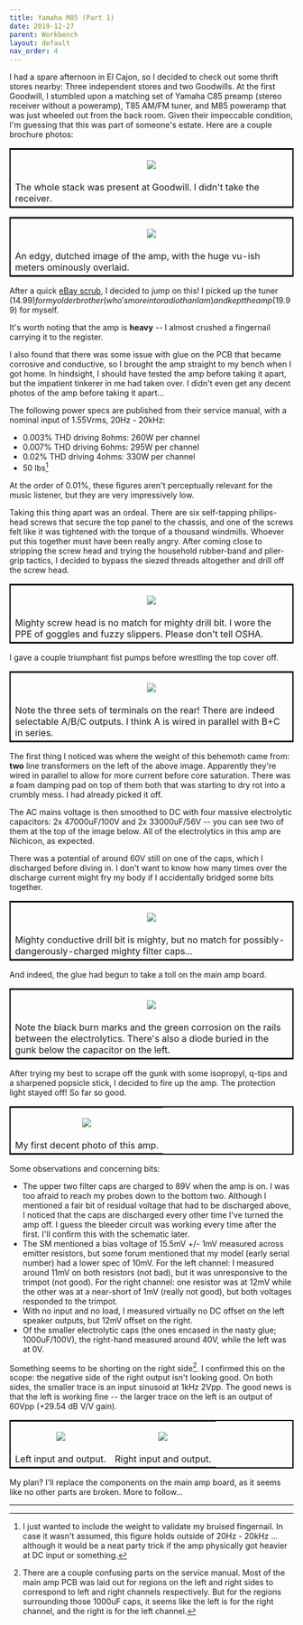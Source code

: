 ```yaml
---
title: Yamaha M85 (Part 1)
date: 2019-12-27
parent: Workbench
layout: default
nav_order: 4
---
```


I had a spare afternoon in El Cajon, so I decided to check out some thrift stores nearby: Three independent stores and two Goodwills. At the first Goodwill, I stumbled upon a matching set of Yamaha C85 preamp (stereo receiver without a poweramp), T85 AM/FM tuner, and M85 poweramp that was just wheeled out from the back room. Given their impeccable condition, I'm guessing that this was part of someone's estate. Here are a couple brochure photos:

<table style="border:2px solid black; margin-left:auto; margin-right:auto;">
  <tr>
    <td><p align='center'><img src="https://github.com/alextongue/alextongue.github.io/blob/master/workbench/resources/m85/brochure1.jpg?raw=true"></p></td>
  </tr>
  <tr>
    <td>The whole stack was present at Goodwill. I didn't take the receiver.</td>
  </tr>
</table>

<table style="border:2px solid black; margin-left:auto; margin-right:auto;">
  <tr>
    <td><p align='center'><img src="https://github.com/alextongue/alextongue.github.io/blob/master/workbench/resources/m85/brochure2.jpg?raw=true"></p></td>
  </tr>
  <tr>
    <td>An edgy, dutched image of the amp, with the huge vu-ish meters ominously overlaid.</td>
  </tr>
</table>

After a quick [eBay scrub](https://www.ebay.com/sch/i.html?_from=R40&_trksid=p2380057.m570.l1313.TR3.TRC2.A0.H0.Xyamaha+m85.TRS1&_nkw=yamaha+m85&_sacat=0), I decided to jump on this! I picked up the tuner ($14.99) for my older brother (who's more into radio than I am) and kept the amp ($19.99) for myself.

It's worth noting that the amp is **heavy** -- I almost crushed a fingernail carrying it to the register.

I also found that there was some issue with glue on the PCB that became corrosive and conductive, so I brought the amp straight to my bench when I got home. In hindsight, I should have tested the amp before taking it apart, but the impatient tinkerer in me had taken over. I didn't even get any decent photos of the amp before taking it apart...

The following power specs are published from their service manual, with a nominal input of 1.55Vrms, 20Hz - 20kHz:
* 0.003% THD driving 8ohms: 260W per channel
* 0.007% THD driving 6ohms: 295W per channel
* 0.02% THD driving 4ohms: 330W per channel
* 50 lbs[^1]

At the order of 0.01%, these figures aren't perceptually relevant for the music listener, but they are very impressively low.

Taking this thing apart was an ordeal. There are six self-tapping philips-head screws that secure the top panel to the chassis, and one of the screws felt like it was tightened with the torque of a thousand windmills. Whoever put this together must have been really angry. After coming close to stripping the screw head and trying the household rubber-band and plier-grip tactics, I decided to bypass the siezed threads altogether and drill off the screw head.

<table style="border:2px solid black; margin-left:auto; margin-right:auto;">
  <tr>
    <td><p align='center'><img src="https://github.com/alextongue/alextongue.github.io/blob/master/workbench/resources/m85/screwdrill.jpg?raw=true"></p></td>
  </tr>
  <tr>
    <td>Mighty screw head is no match for mighty drill bit. I wore the PPE of goggles and fuzzy slippers. Please don't tell OSHA.</td>
  </tr>
</table>

I gave a couple triumphant fist pumps before wrestling the top cover off.

<table style="border:2px solid black; margin-left:auto; margin-right:auto;">
  <tr>
    <td><p align='center'><img src="https://github.com/alextongue/alextongue.github.io/blob/master/workbench/resources/m85/topdown.jpg?raw=true"></p></td>
  </tr>
  <tr>
    <td>Note the three sets of terminals on the rear! There are indeed selectable A/B/C outputs. I think A is wired in parallel with B+C in series.</td>
  </tr>
</table>

The first thing I noticed was where the weight of this behemoth came from: **two** line transformers on the left of the above image. Apparently they're wired in parallel to allow for more current before core saturation. There was a foam damping pad on top of them both that was starting to dry rot into a crumbly mess. I had already picked it off.

The AC mains voltage is then smoothed to DC with four massive electrolytic capacitors: 2x 47000uF/100V and 2x 33000uF/56V -- you can see two of them at the top of the image below. All of the electrolytics in this amp are Nichicon, as expected.

There was a potential of around 60V still on one of the caps, which I discharged before diving in. I don't want to know how many times over the discharge current might fry my body if I accidentally bridged some bits together.

<table style="border:2px solid black; margin-left:auto; margin-right:auto;">
  <tr>
    <td><p align='center'><img src="https://github.com/alextongue/alextongue.github.io/blob/master/workbench/resources/m85/filtercaps.jpg?raw=true"></p></td>
  </tr>
  <tr>
    <td>Mighty conductive drill bit is mighty, but no match for possibly-dangerously-charged mighty filter caps...</td>
  </tr>
</table>

And indeed, the glue had begun to take a toll on the main amp board.

<table style="border:2px solid black; margin-left:auto; margin-right:auto;">
  <tr>
    <td><p align='center'><img src="https://github.com/alextongue/alextongue.github.io/blob/master/workbench/resources/m85/gunk1.jpg?raw=true"></p></td>
  </tr>
  <tr>
    <td>Note the black burn marks and the green corrosion on the rails between the electrolytics. There's also a diode buried in the gunk below the capacitor on the left.</td>
  </tr>
</table>

After trying my best to scrape off the gunk with some isopropyl, q-tips and a sharpened popsicle stick, I decided to fire up the amp. The protection light stayed off! So far so good.

<table style="border:2px solid black; margin-left:auto; margin-right:auto;">
  <tr>
    <td><p align='center'><img src="https://github.com/alextongue/alextongue.github.io/blob/master/workbench/resources/m85/poweron.jpg?raw=true"></p></td>
  </tr>
  <tr>
    <td>My first decent photo of this amp.</td>
  </tr>
</table>

Some observations and concerning bits:
* The upper two filter caps are charged to 89V when the amp is on. I was too afraid to reach my probes down to the bottom two. Although I mentioned a fair bit of residual voltage that had to be discharged above, I noticed that the caps are discharged every other time I've turned the amp off. I guess the bleeder circuit was working every time after the first. I'll confirm this with the schematic later.
* The SM mentioned a bias voltage of 15.5mV +/- 1mV measured across emitter resistors, but some forum mentioned that my model (early serial number) had a lower spec of 10mV. For the left channel: I measured around 11mV on both resistors (not bad), but it was unresponsive to the trimpot (not good). For the right channel: one resistor was at 12mV while the other was at a near-short of 1mV (really not good), but both voltages responded to the trimpot.
* With no input and no load, I measured virtually no DC offset on the left speaker outputs, but 12mV offset on the right.
* Of the smaller electrolytic caps (the ones encased in the nasty glue; 1000uF/100V), the right-hand measured around 40V, while the left was at 0V.

Something seems to be shorting on the right side[^2]. I confirmed this on the scope: the negative side of the right output isn't looking good. On both sides, the smaller trace is an input sinusoid at 1kHz 2Vpp. The good news is that the left is working fine -- the larger trace on the left is an output of 60Vpp (+29.54 dB V/V gain).

<table style="border:2px solid black; margin-left:auto; margin-right:auto;">
  <tr>
    <td><p align='center'><img src="https://github.com/alextongue/alextongue.github.io/blob/master/workbench/resources/m85/scopeleft.jpg?raw=true"></p></td>
    <td><p align='center'><img src="https://github.com/alextongue/alextongue.github.io/blob/master/workbench/resources/m85/scoperight.jpg?raw=true"></p></td>
  </tr>
  <tr>
    <td>Left input and output.</td>
    <td>Right input and output.</td>
  </tr>
</table>

My plan? I'll replace the components on the main amp board, as it seems like no other parts are broken. More to follow...

---

[^1]: I just wanted to include the weight to validate my bruised fingernail. In case it wasn't assumed, this figure holds outside of 20Hz - 20kHz ... although it would be a neat party trick if the amp physically got heavier at DC input or something.
[^2]: There are a couple confusing parts on the service manual. Most of the main amp PCB was laid out for regions on the left and right sides to correspond to left and right channels respectively. But for the regions surrounding those 1000uF caps, it seems like the left is for the right channel, and the right is for the left channel.
